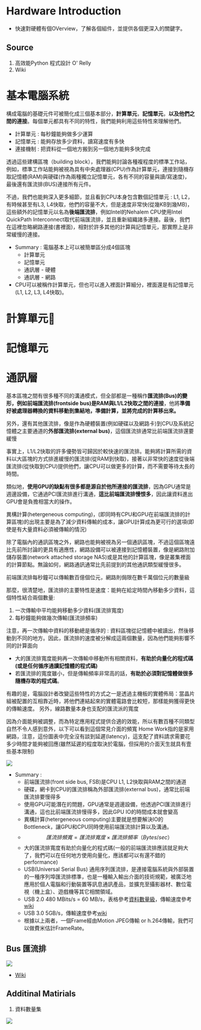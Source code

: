 # Hardware Introduction

* 快速對硬體有個OVerview，了解各個組件，並提供各個更深入的關鍵字。

## Source 

1. 高效能Python 程式設計 O' Relly
2. Wiki

# 基本電腦系統

構成電腦的基礎元件可被簡化成三個基本部分，**計算單元**，**記憶單元**，**以及他們之間的連接**。每個單元都具有不同的特性，我們能夠利用這些特性來理解他們。

* 計算單元 : 每秒鐘能夠做多少運算
* 記憶單元 : 能夠存放多少資料，讀寫速度有多快
* 連接機制 : 把資料從一個地方搬到另一個地方能夠多快完成

透過這些建構區塊（building block），我們能夠討論各種複程度的標準工作站，例如，標準工作站能夠被視為具有中央處理器(CPU)作為計算單元，連接到隨機存取記憶體(RAM)與硬碟(作為兩種獨立記憶單元，各有不同的容量與讀/寫速度)，最後還有匯流排(BUS)連接所有元件。

不過，我們也能夠深入更多細節，並且看到CPU本身包含數個記憶單元 : L1, L2，有時候甚至有L3, L4快取，他們的容量不大，但是速度非常快(從幾KB到幾MB)，這些額外的記憶單元以名為**後端匯流排**，例如Intel的Nehalem CPU使用Intel QuickPath Interconnect取代前端匯流排，並且重新組織諸多連接。最後，我們在這裡忽略網路連接(書裡面)，相對於許多其他的計算與記憶單元，那實際上是非常緩慢的連接。

* Summary : 電腦基本上可以被簡單區分成4個區塊
  + 計算單元
  + 記憶單元
  + 通訊層 - 硬體
  + 通訊層 - 網路
* CPU可以被稱作計算單元，但也可以進入裡面計算細分，裡面還是有記憶單元(L1, L2, L3, L4快取)。

# 計算單元

# 記憶單元

# 通訊層

基本區塊之間有很多種不同的溝通模式，但全部都是一種稱作**匯流排(Bus)**的變形，例如**前端匯流排(frontside bus)是RAM與L1/L2快取之間的連接**，他將**準備好被處理器轉換的資料移動到集結地，準備計算，並將完成的計算移出來。**

另外，還有其他匯流排，像是作為硬體裝置(例如硬碟以及網路卡)到CPU及系統記憶體之主要通道的**外部匯流排(external bus)**，這個匯流排通常比前端匯流排還要緩慢

事實上，L1/L2快取的許多優勢皆可歸因於較快速的匯流排。能夠將計算所需的資料以大區塊的方式排進緩慢的匯流排(從RAM到快取)，接著以非常快的速度從後端匯流排(從快取到CPU)提供他們，讓CPU可以做更多的計算，而不需要等待太長的時間。

類似地，**使用GPU的缺點有很多都是源自於他所連接的匯流排**，因為GPU通常是週邊設備，它通過PCI匯流排進行溝通，**這比前端匯流排慢恨多**，因此讓資料進出GPU會是負擔相當大的操作。

異構計算(hetergeneous computing)，(即同時有CPU和GPU在前端匯流排的計算區塊)的出現主要是為了減少資料傳輸的成本，讓GPU計算成為更可行的選項(即使是有大量資料必須被傳輸的情況)

除了電腦內的通訊區塊之外，網路也能夠被視為另一個通訊區塊，不過這個區塊遠比先前所討論的更具有適應性，網路設備可以被連接到記憶體裝置，像是網路附加儲存裝置(network attached storage NAS)或是其他的計算區塊，像是叢集裡面的計算節點。無論如何，網路通訊通常比先前提到的其他通訊類型緩慢很多。

前端匯流排每秒鐘可以傳輸數百億個位元，網路則侷限在數千萬個位元的數量級

那麼，很清楚地，匯流排的主要特性是速度：能夠在給定時間內移動多少資料，這個特性結合兩個數量:

1. 一次傳輸中平均能夠移動多少資料(匯流排寬度)
2. 每秒鐘能夠做幾次傳輸(匯流排頻率)

注意，再一次傳輸中資料的移動總是循序的 : 資料區塊從記憶體中被讀出，然後移動到不同的地方。因此，匯流排的速度被分解成這兩個數量，因為他們能夠影響不同的計算面向

* 大的匯流排寬度能夠再一次傳輸中移動所有相關資料，**有助於向量化的程式碼(或是任何循序通讀記憶體的程式碼)**
* 若匯流排的寬度雖小，但是傳輸頻率非常高的話，**有助於必須對記憶體做很多隨機存取的程式碼**。

有趣的是，電腦設計者改變這些特性的方式之一是透過主機板的實體佈局：當晶片組被配置的互相靠近時，將他們連結起來的實體電路會比較短，那樣能夠獲得更快的傳輸速度。
另外，線路數量本身也支配的匯流派的寬度

因為介面能夠被調整，而為特定應用程式提供合適的效能，所以有數百種不同類型自然不令人感到意外，以下可以看到這個常見介面的頻寬
Home Work指的是家用網路，注意，這份圖表中完全沒有談到延遲(latency)，這支配了資料請求需要花多少時間才能夠被回應(雖然延遲的程度取決於電腦，但採用的介面天生就具有壹些基本限制)

<img src='./images/hardware_2.png'></img>

* Summary : 
  + 前端匯流排(front side bus, FSB)是CPU L1, L2快取與RAM之間的通道
  + 硬碟，網卡到CPU的匯流排稱為外部匯流排(external bus)，通常比前端匯流排要慢得多
  + 使用GPU可能潛在的問題，GPU通常是週邊設備，他透過PCI匯流排進行溝通，這也比前端匯流排慢得多，因此GPU IO的時間成本就會變高
  + 異構計算(hetergeneous computing)主要就是想要解決IO的Bottleneck，讓GPU和CPU同時使用前端匯流排計算以及溝通。
  + $$匯流排頻寬 = 匯流排寬度 \times 匯流排頻率 （Bytes/sec）$$
  + 大的匯流排寬度有助於向量化的程式碼(一般的前端匯流排應該就足夠大了，我們可以在任何地方使用向量化，應該都可以有還不錯的performance)
  + USB(Universal Serial Bus) 通用序列匯流排，是連接電腦系統與外部裝置的一種序列埠匯流排標準，也是一種輸入輸出介面的技術規範，被廣泛地應用於個人電腦和行動裝置等訊息通訊產品，並擴充至攝影器材、數位電視（機上盒）、遊戲機等其它相關領域。
  + USB 2.0 480 MBits/s = 60 MB/s，表格參考[資料數量級](#additinal-matirials)，傳輸速度參考[wiki](https://zh.wikipedia.org/wiki/USB#USB_2.0)
  + USB 3.0 5GB/s，傳輸速度參考[wiki](https://zh.wikipedia.org/wiki/USB_3.0)
  + 根據以上兩者，一個Frame經由Motion JPEG傳輸 or h.264傳輸，我們可以做費米估計FrameRate。

## Bus 匯流排

<img src='./images/hardware_1.png'></img>

* [Wiki](https://zh.wikipedia.org/wiki/%E6%80%BB%E7%BA%BF)

## Additinal Matirials

1. 資料數量集

<img src='./images/hardware_3.png'></img>

